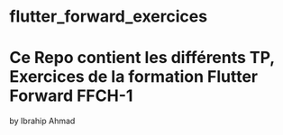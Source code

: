 # flutter_forward_exercices
# Ce Repo contient les différents TP, Exercices de la formation Flutter Forward FFCH-1 

by Ibrahip Ahmad 
